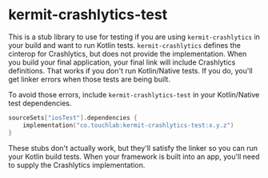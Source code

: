 # kermit-crashlytics-test

This is a stub library to use for testing if you are using `kermit-crashlytics` in your build and want to run Kotlin 
tests. `kermit-crashlytics` defines the cinterop for Crashlytics, but does not provide the implementation. When you 
build your final application, your final link will include Crashlytics definitions. That works if you don't run
Kotlin/Native tests. If you do, you'll get linker errors when those tests are being built.

To avoid those errors, include `kermit-crashlytics-test` in your Kotlin/Native test dependencies.

```kotlin
sourceSets["iosTest"].dependencies {
    implementation("co.touchlab:kermit-crashlytics-test:x.y.z")
}
```

These stubs don't actually work, but they'll satisfy the linker so you can run your Kotlin build tests. When your 
framework is built into an app, you'll need to supply the Crashlytics implementation.